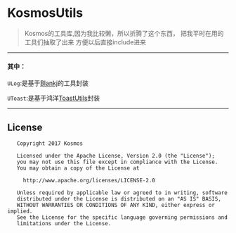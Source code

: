 # KosmosUtils
> Kosmos的工具库,因为我比较懒，所以折腾了这个东西，
> 把我平时在用的工具们抽取了出来
> 方便以后直接include进来

---
#### 其中：
`ULog`:是基于[Blankj](https://github.com/Blankj/AndroidUtilCode)的工具封装

`UToast`:是基于鸿洋[ToastUtils](https://github.com/getActivity/ToastUtils)封装


---

## License

```
   Copyright 2017 Kosmos

   Licensed under the Apache License, Version 2.0 (the "License");
   you may not use this file except in compliance with the License.
   You may obtain a copy of the License at

     http://www.apache.org/licenses/LICENSE-2.0

   Unless required by applicable law or agreed to in writing, software
   distributed under the License is distributed on an "AS IS" BASIS,
   WITHOUT WARRANTIES OR CONDITIONS OF ANY KIND, either express or implied.
   See the License for the specific language governing permissions and
   limitations under the License.
```
